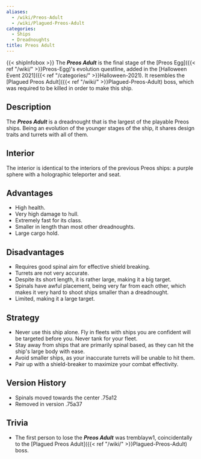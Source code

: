 ```yaml
---
aliases:
  - /wiki/Preos-Adult
  - /wiki/Plagued-Preos-Adult
categories:
  - Ships
  - Dreadnoughts
title: Preos Adult
---
```


{{< shipInfobox >}} The **_Preos Adult_** is the final stage of the [Preos Egg]({{< ref "/wiki/" >}}Preos-Egg)'s evolution questline, added in the [Halloween Event 2021]({{< ref "/categories/" >}}Halloween-2021). It resembles the [Plagued Preos Adult]({{< ref "/wiki/" >}}Plagued-Preos-Adult) boss, which was required to be killed in order to make this ship.

## Description

The **_Preos Adult_** is a dreadnought that is the largest of the playable Preos ships. Being an evolution of the younger stages of the ship, it shares design traits and turrets with all of them.

## Interior

The interior is identical to the interiors of the previous Preos ships: a purple sphere with a holographic teleporter and seat.

## Advantages

- High health.
- Very high damage to hull.
- Extremely fast for its class.
- Smaller in length than most other dreadnoughts.
- Large cargo hold.

## Disadvantages

- Requires good spinal aim for effective shield breaking.
- Turrets are not very accurate.
- Despite its short length, it is rather large, making it a big target.
- Spinals have awful placement, being very far from each other, which makes it very hard to shoot ships smaller than a dreadnought.
- Limited, making it a large target.

## Strategy

- Never use this ship alone. Fly in fleets with ships you are confident will be targeted before you. Never tank for your fleet.
- Stay away from ships that are primarily spinal based, as they can hit the ship's large body with ease.
- Avoid smaller ships, as your inaccurate turrets will be unable to hit them.
- Pair up with a shield-breaker to maximize your combat effectivity.

## Version History

- Spinals moved towards the center .75a12
- Removed in version .75a37

## Trivia

- The first person to lose the **_Preos Adult_** was tremblayw1, coincidentally to the [Plagued Preos Adult]({{< ref "/wiki/" >}}Plagued-Preos-Adult) boss.
